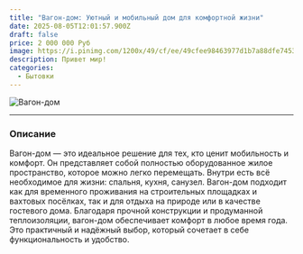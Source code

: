 ```yaml
---
title: "Вагон-дом: Уютный и мобильный дом для комфортной жизни"
date: 2025-08-05T12:01:57.900Z
draft: false
price: 2 000 000 Руб
image: https://i.pinimg.com/1200x/49/cf/ee/49cfee98463977d1b7a88dfe7453a980.jpg
description: П﻿ривет мир!
categories:
  - Бытовки
---
```

![Вагон-дом](https://i.pinimg.com/1200x/49/cf/ee/49cfee98463977d1b7a88dfe7453a980.jpg)

- - -

### Описание

Вагон-дом — это идеальное решение для тех, кто ценит мобильность и комфорт. Он представляет собой полностью оборудованное жилое пространство, которое можно легко перемещать. Внутри есть всё необходимое для жизни: спальня, кухня, санузел. Вагон-дом подходит как для временного проживания на строительных площадках и вахтовых посёлках, так и для отдыха на природе или в качестве гостевого дома. Благодаря прочной конструкции и продуманной теплоизоляции, вагон-дом обеспечивает комфорт в любое время года. Это практичный и надёжный выбор, который сочетает в себе функциональность и удобство.